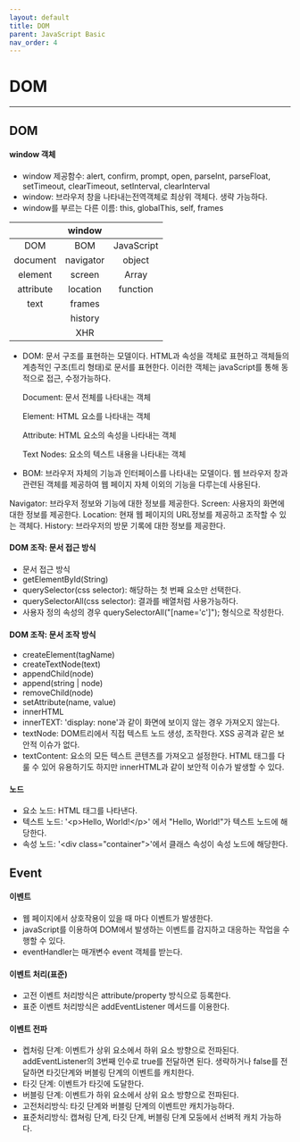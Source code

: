 ```yaml
---
layout: default
title: DOM
parent: JavaScript Basic
nav_order: 4
---
```


# DOM

---

## DOM

#### window 객체

- window 제공함수: alert, confirm, prompt, open, parseInt, parseFloat, setTimeout, clearTimeout, setInterval, clearInterval
- window: 브라우저 창을 나타내는전역객체로 최상위 객체다. 생략 가능하다.
- window를 부르는 다른 이름: this, globalThis, self, frames

|           |  window   |            |
| :-------: | :-------: | :--------: |
|    DOM    |    BOM    | JavaScript |
| document  | navigator |   object   |
|  element  |  screen   |   Array    |
| attribute | location  |  function  |
|   text    |  frames   |            |
|           |  history  |            |
|           |    XHR    |            |

- DOM: 문서 구조를 표현하는 모델이다. HTML과 속성을 객체로 표현하고 객체들의 계층적인 구조(트리 형태)로 문서를 표현한다. 이러한 객체는 javaScript를 통해 동적으로 접근, 수정가능하다.

  Document: 문서 전체를 나타내는 객체

  Element: HTML 요소를 나타내는 객체

  Attribute: HTML 요소의 속성을 나타내는 객체

  Text Nodes: 요소의 텍스트 내용을 나타내는 객체

- BOM: 브라우저 자체의 기능과 인터페이스를 나타내는 모델이다. 웹 브라우저 창과 관련된 객체를 제공하여 웹 페이지 자체 이외의 기능을 다루는데 사용된다.

Navigator: 브라우저 정보와 기능에 대한 정보를 제공한다.
Screen: 사용자의 화면에 대한 정보를 제공한다.
Location: 현재 웹 페이지의 URL정보를 제공하고 조작할 수 있는 객체다.
History: 브라우저의 방문 기록에 대한 정보를 제공한다.

#### DOM 조작: 문서 접근 방식

- 문서 접근 방식
- getElementById(String)
- querySelector(css selector): 해당하는 첫 번째 요소만 선택한다.
- querySelectorAll(css selector): 결과를 배열처럼 사용가능하다.
- 사용자 정의 속성의 경우 querySelectorAll("[name='c']"); 형식으로 작성한다.

#### DOM 조작: 문서 조작 방식

- createElement(tagName)
- createTextNode(text)
- appendChild(node)
- append(string | node)
- removeChild(node)
- setAttribute(name, value)
- innerHTML
- innerTEXT: 'display: none'과 같이 화면에 보이지 않는 경우 가져오지 않는다.
- textNode: DOM트리에서 직접 텍스트 노드 생성, 조작한다. XSS 공격과 같은 보안적 이슈가 없다.
- textContent: 요소의 모든 텍스트 콘텐츠를 가져오고 설정한다. HTML 태그를 다룰 수 있어 유용하기도 하지만 innerHTML과 같이 보안적 이슈가 발생할 수 있다.

#### 노드

- 요소 노드: HTML 태그를 나타낸다.
- 텍스트 노드: '\<p>Hello, World!\</p>' 에서 "Hello, World!"가 텍스트 노드에 해당한다.
- 속성 노드: '\<div class="container">'에서 클래스 속성이 속성 노드에 해당한다.

## Event

#### 이벤트

- 웹 페이지에서 상호작용이 있을 때 마다 이벤트가 발생한다.
- javaScript를 이용하여 DOM에서 발생하는 이벤트를 감지하고 대응하는 작업을 수행할 수 있다.
- eventHandler는 매개변수 event 객체를 받는다.

#### 이벤트 처리(표준)

- 고전 이벤트 처리방식은 attribute/property 방식으로 등록한다.
- 표준 이벤트 처리방식은 addEventListener 메서드를 이용한다.

#### 이벤트 전파

- 켑처링 단계: 이벤트가 상위 요소에서 하위 요소 방향으로 전파된다. addEventListener의 3번째 인수로 true를 전달하면 된다. 생략하거나 false를 전달하면 타깃단계와 버블링 단계의 이벤트를 캐치한다.
- 타깃 단계: 이벤트가 타깃에 도달한다.
- 버블링 단계: 이벤트가 하위 요소에서 상위 요소 방향으로 전파된다.
- 고전처리방식: 타깃 단계와 버블링 단계의 이벤트만 캐치가능하다.
- 표준처리방식: 캡쳐링 단계, 타깃 단계, 버블링 단계 모둥에서 선벼적 캐치 가능하다.

